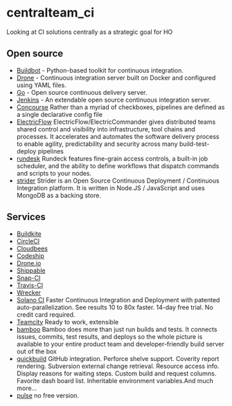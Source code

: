 # centralteam_ci
Looking at CI solutions centrally as a strategic goal for HO

## Open source

* [Buildbot](http://buildbot.net/) - Python-based toolkit for continuous integration.
* [Drone](https://github.com/drone/drone) - Continuous integration server built on Docker and configured using YAML files.
* [Go](http://www.go.cd/) - Open source continuous delivery server.
* [Jenkins](http://jenkins-ci.org/) - An extendable open source continuous integration server.
* [Concourse](https://concourse.ci) Rather than a myriad of checkboxes, pipelines are defined as a single declarative config file
* [ElectricFlow](http://electric-cloud.com/products/electricflow/)  ElectricFlow/ElectricCommander gives distributed teams shared control and visibility into infrastructure, tool chains and processes. It accelerates and automates the software delivery process to enable agility, predictability and security across many build-test-deploy pipelines
* [rundesk](http://rundeck.org) Rundeck features fine-grain access controls, a built-in job scheduler, and the ability to define workflows that dispatch commands and scripts to your nodes.
* [strider](http://stridercd.com) Strider is an Open Source Continuous Deployment / Continuous Integration platform. It is written in Node.JS / JavaScript and uses MongoDB as a backing store.

## Services

* [Buildkite](https://buildkite.io/)
* [CircleCI](https://circleci.com/)
* [Cloudbees](http://www.cloudbees.com/)
* [Codeship](https://codeship.io/)
* [Drone.io](https://drone.io/)
* [Shippable](http://www.shippable.com/)
* [Snap-CI](https://www.snap-ci.com/)
* [Travis-CI](https://travis-ci.org/)
* [Wrecker](https://app.wercker.com/)
* [Solano CI](https://www.solanolabs.com)  Faster Continuous Integration and Deployment with patented auto-parallelization. See results 10 to 80x faster. 14-day free trial. No credit card required.
* [Teamcity](http://www.jetbrains.com/teamcity/index.html)  Ready to work, extensible
* [bamboo](https://www.atlassian.com/software/bamboo)  Bamboo does more than just run builds and tests. It connects issues, commits, test results, and deploys so the whole picture is available to your entire product team and developer-friendly build server out of the box
* [quickbuild](http://www.pmease.com/)  GitHub integration. Perforce shelve support. Coverity report rendering. Subversion external change retrieval. Resource access info. Display reasons for waiting steps. Custom build and request columns. Favorite dash board list. Inheritable environment variables.And much more...
* [pulse](http://zutubi.com) no free version.
